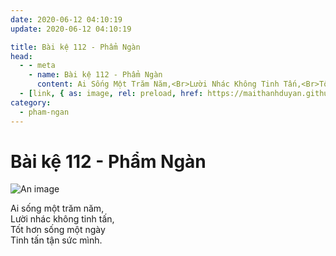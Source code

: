 ```yaml
---
date: 2020-06-12 04:10:19
update: 2020-06-12 04:10:19

title: Bài kệ 112 - Phẩm Ngàn
head:
  - - meta
    - name: Bài kệ 112 - Phẩm Ngàn
      content: Ai Sống Một Trăm Năm,<Br>Lười Nhác Không Tinh Tấn,<Br>Tốt Hơn Sống Một Ngày<Br>Tinh Tấn Tận Sức Mình.<Br>
  - [link, { as: image, rel: preload, href: https://maithanhduyan.github.io/kinh-phap-cu/img/pham-ngan/pham-ngan-112.jpg }]
category:
  - pham-ngan
---
```


# Bài kệ 112 - Phẩm Ngàn

![An image](/img/pham-ngan/pham-ngan-112.jpg)

Ai sống một trăm năm,<br>Lười nhác không tinh tấn,<br>Tốt hơn sống một ngày<br>Tinh tấn tận sức mình.<br>
